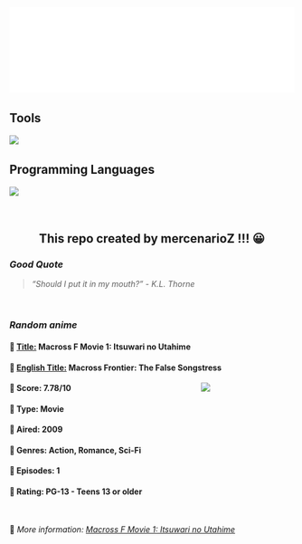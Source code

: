 
<img src="svg/nai.svg" />

<p>
  <h2>Tools</h2>
  <a href="https://skillicons.dev">
    <img src="https://skillicons.dev/icons?i=git,bash,vim,ubuntu,tensorflow,pytorch,docker,raspberrypi" />
  </a>

  <br />

  <h2>Programming Languages</h2>

  <a href="https://skillicons.dev">
    <img src="https://skillicons.dev/icons?i=python,c,cpp" />
  </a>
</p>

<br />

<h2 align="center">This repo created by mercenarioZ !!! 😀</h2>
<h3><i>Good Quote</i></h3>

<blockquote>
<i>
“Should I put it in my mouth?” - K.L. Thorne
</i>
</blockquote>

<br />

<h3><i>Random anime</i></h3>

<h4>
  <strong>🥭 <u>Title:</u></strong> Macross F Movie 1: Itsuwari no Utahime
</h4>

<h4>🌿 <u>English Title:</u> Macross Frontier: The False Songstress</h4>

<img align="right" width="165" src=https://cdn.myanimelist.net/images/anime/2/76397.jpg />

<h4>🌱 Score: 7.78/10</h4>

<h4>🌲 Type: Movie</h4>

<h4>🌴 Aired: 2009</h4>

<h4>🌵 Genres: Action, Romance, Sci-Fi</h4>

<h4>🥑 Episodes: 1</h4>

<h4>🍏 Rating: PG-13 - Teens 13 or older</h4>

<br />

🍂 *More information: [Macross F Movie 1: Itsuwari no Utahime](https://myanimelist.net/anime/5310/Macross_F_Movie_1__Itsuwari_no_Utahime)*
    